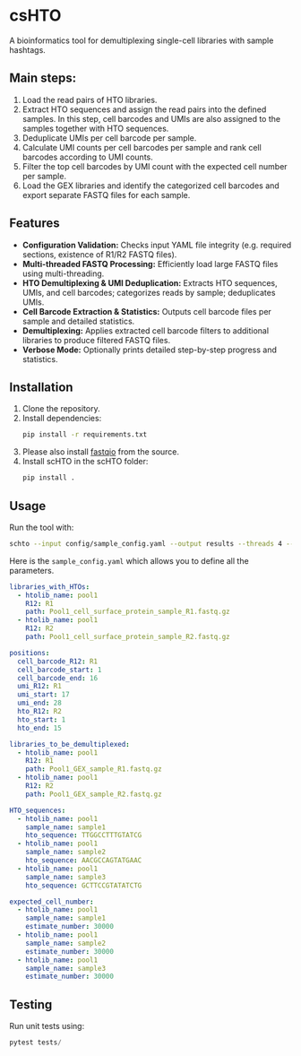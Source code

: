 # csHTO

A bioinformatics tool for demultiplexing single-cell libraries with sample hashtags.

## Main steps:

1. Load the read pairs of HTO libraries.
2. Extract HTO sequences and assign the read pairs into the defined samples. In this step, cell barcodes and UMIs are also assigned to the samples together with HTO sequences.
3. Deduplicate UMIs per cell barcode per sample.
4. Calculate UMI counts per cell barcodes per sample and rank cell barcodes according to UMI counts.
5. Filter the top cell barcodes by UMI count with the expected cell number per sample.
6. Load the GEX libraries and identify the categorized cell barcodes and export separate FASTQ files for each sample.

## Features

- **Configuration Validation:** Checks input YAML file integrity (e.g. required sections, existence of R1/R2 FASTQ files).
- **Multi-threaded FASTQ Processing:** Efficiently load large FASTQ files using multi-threading.
- **HTO Demultiplexing & UMI Deduplication:** Extracts HTO sequences, UMIs, and cell barcodes; categorizes reads by sample; deduplicates UMIs.
- **Cell Barcode Extraction & Statistics:** Outputs cell barcode files per sample and detailed statistics.
- **Demultiplexing:** Applies extracted cell barcode filters to additional libraries to produce filtered FASTQ files.
- **Verbose Mode:** Optionally prints detailed step-by-step progress and statistics.

## Installation

1. Clone the repository.
2. Install dependencies:
   ```bash
   pip install -r requirements.txt
   ```
3. Please also install [fastqio](https://github.com/chaochungkuo/fastqio) from the source.
4. Install scHTO in the scHTO folder:
   ```bash
   pip install .
   ```

## Usage

Run the tool with:

```bash
schto --input config/sample_config.yaml --output results --threads 4 --verbose
```

Here is the `sample_config.yaml` which allows you to define all the parameters.

```yaml
libraries_with_HTOs:
  - htolib_name: pool1
    R12: R1
    path: Pool1_cell_surface_protein_sample_R1.fastq.gz
  - htolib_name: pool1
    R12: R2
    path: Pool1_cell_surface_protein_sample_R2.fastq.gz

positions:
  cell_barcode_R12: R1
  cell_barcode_start: 1
  cell_barcode_end: 16
  umi_R12: R1
  umi_start: 17
  umi_end: 28
  hto_R12: R2
  hto_start: 1
  hto_end: 15

libraries_to_be_demultiplexed:
  - htolib_name: pool1
    R12: R1
    path: Pool1_GEX_sample_R1.fastq.gz
  - htolib_name: pool1
    R12: R2
    path: Pool1_GEX_sample_R2.fastq.gz

HTO_sequences:
  - htolib_name: pool1
    sample_name: sample1
    hto_sequence: TTGGCCTTTGTATCG
  - htolib_name: pool1
    sample_name: sample2
    hto_sequence: AACGCCAGTATGAAC
  - htolib_name: pool1
    sample_name: sample3
    hto_sequence: GCTTCCGTATATCTG

expected_cell_number:
  - htolib_name: pool1
    sample_name: sample1
    estimate_number: 30000
  - htolib_name: pool1
    sample_name: sample2
    estimate_number: 30000
  - htolib_name: pool1
    sample_name: sample3
    estimate_number: 30000
```

## Testing

Run unit tests using:

```python
pytest tests/
```